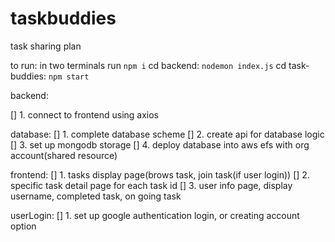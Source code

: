# taskbuddies

task sharing plan

to run:
in two terminals run `npm i`
cd backend: `nodemon index.js`
cd task-buddies: `npm start`

backend:

[] 1. connect to frontend using axios

database:
[] 1. complete database scheme
[] 2. create api for database logic
[] 3. set up mongodb storage
[] 4. deploy database into aws efs with org account(shared resource)

frontend:
[] 1. tasks display page(brows task, join task(if user login))
[] 2. specific task detail page for each task id
[] 3. user info page, display username, completed task, on going task

userLogin:
[] 1. set up google authentication login, or creating account option
